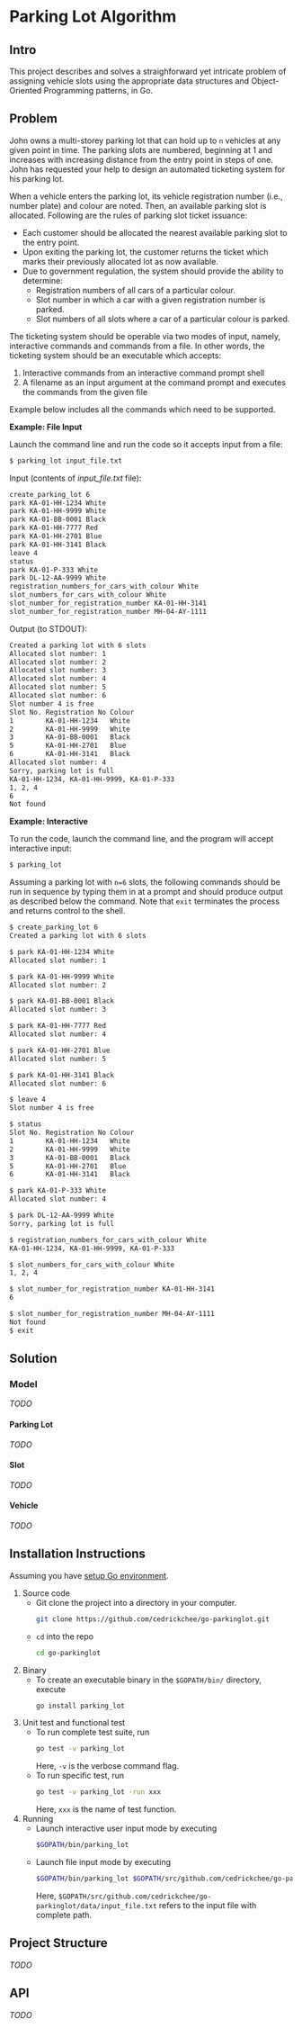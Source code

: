 # Parking Lot Algorithm

## Intro

This project describes and solves a straighforward yet intricate problem of assigning vehicle slots using the appropriate data structures and Object-Oriented Programming patterns, in Go.

## Problem

John owns a multi-storey parking lot that can hold up to `n` vehicles at any given point in time. The parking slots are numbered, beginning at 1 and increases with increasing distance from the entry point in steps of one. John has requested your help to design an automated ticketing system for his parking lot.

When a vehicle enters the parking lot, its vehicle registration number (i.e., number plate) and colour are noted. Then, an available parking slot is allocated. Following are the rules of parking slot ticket issuance:

- Each customer should be allocated the nearest available parking slot to the entry point.
- Upon exiting the parking lot, the customer returns the ticket which marks their previously allocated lot as now available.
- Due to government regulation, the system should provide the ability to determine:
  - Registration numbers of all cars of a particular colour.
  - Slot number in which a car with a given registration number is parked.
  - Slot numbers of all slots where a car of a particular colour is parked.

The ticketing system should be operable via two modes of input, namely, interactive commands and commands from a file. In other words, the ticketing system should be an executable which accepts:

1. Interactive commands from an interactive command prompt shell
2. A filename as an input argument at the command prompt and executes the commands from the given file

Example below includes all the commands which need to be supported.

**Example: File Input**

Launch the command line and run the code so it accepts input from a file:

```sh
$ parking_lot input_file.txt
```

Input (contents of _input_file.txt_ file):

```sh
create_parking_lot 6
park KA-01-HH-1234 White
park KA-01-HH-9999 White
park KA-01-BB-0001 Black
park KA-01-HH-7777 Red
park KA-01-HH-2701 Blue
park KA-01-HH-3141 Black
leave 4
status
park KA-01-P-333 White
park DL-12-AA-9999 White
registration_numbers_for_cars_with_colour White
slot_numbers_for_cars_with_colour White
slot_number_for_registration_number KA-01-HH-3141
slot_number_for_registration_number MH-04-AY-1111
```

Output (to STDOUT):

```sh
Created a parking lot with 6 slots
Allocated slot number: 1
Allocated slot number: 2
Allocated slot number: 3
Allocated slot number: 4
Allocated slot number: 5
Allocated slot number: 6
Slot number 4 is free
Slot No. Registration No Colour
1        KA-01-HH-1234   White
2        KA-01-HH-9999   White
3        KA-01-BB-0001   Black
5        KA-01-HH-2701   Blue
6        KA-01-HH-3141   Black
Allocated slot number: 4
Sorry, parking lot is full
KA-01-HH-1234, KA-01-HH-9999, KA-01-P-333
1, 2, 4
6
Not found
```

**Example: Interactive**

To run the code, launch the command line, and the program will accept interactive input:

```sh
$ parking_lot
```

Assuming a parking lot with `n=6` slots, the following commands should be run in sequence by typing them in at a prompt and should produce output as described below the command. Note that `exit` terminates the process and returns control to the shell.

```sh
$ create_parking_lot 6
Created a parking lot with 6 slots

$ park KA-01-HH-1234 White
Allocated slot number: 1

$ park KA-01-HH-9999 White
Allocated slot number: 2

$ park KA-01-BB-0001 Black
Allocated slot number: 3

$ park KA-01-HH-7777 Red
Allocated slot number: 4

$ park KA-01-HH-2701 Blue
Allocated slot number: 5

$ park KA-01-HH-3141 Black
Allocated slot number: 6

$ leave 4
Slot number 4 is free

$ status
Slot No. Registration No Colour
1        KA-01-HH-1234   White
2        KA-01-HH-9999   White
3        KA-01-BB-0001   Black
5        KA-01-HH-2701   Blue
6        KA-01-HH-3141   Black

$ park KA-01-P-333 White
Allocated slot number: 4

$ park DL-12-AA-9999 White
Sorry, parking lot is full

$ registration_numbers_for_cars_with_colour White
KA-01-HH-1234, KA-01-HH-9999, KA-01-P-333

$ slot_numbers_for_cars_with_colour White
1, 2, 4

$ slot_number_for_registration_number KA-01-HH-3141
6

$ slot_number_for_registration_number MH-04-AY-1111
Not found
$ exit
```

## Solution

### Model

_TODO_

#### Parking Lot

_TODO_

#### Slot

_TODO_

#### Vehicle

_TODO_

## Installation Instructions

Assuming you have [setup Go environment](https://golang.org/doc/install).

1. Source code
    - Git clone the project into a directory in your computer.
        ```sh
        git clone https://github.com/cedrickchee/go-parkinglot.git
        ```
    - `cd` into the repo
        ```sh
        cd go-parkinglot
        ```
2. Binary
    - To create an executable binary in the `$GOPATH/bin/` directory, execute
        ```sh
        go install parking_lot
        ```
3. Unit test and functional test
    - To run complete test suite, run
        ```sh
        go test -v parking_lot
        ```
        Here, `-v` is the verbose command flag.
    - To run specific test, run
        ```sh
        go test -v parking_lot -run xxx
        ```
        Here, `xxx` is the name of test function.
4. Running
    - Launch interactive user input mode by executing
        ```sh
        $GOPATH/bin/parking_lot
        ```
    - Launch file input mode by executing
        ```sh
        $GOPATH/bin/parking_lot $GOPATH/src/github.com/cedrickchee/go-parkinglot/data/input_file.txt
        ```
        Here, `$GOPATH/src/github.com/cedrickchee/go-parkinglot/data/input_file.txt` refers to the input file with complete path.

## Project Structure

_TODO_

## API

_TODO_
